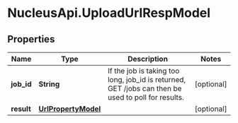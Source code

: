# NucleusApi.UploadUrlRespModel

## Properties
Name | Type | Description | Notes
------------ | ------------- | ------------- | -------------
**job_id** | **String** | If the job is taking too long, job_id is returned, GET /jobs can then be used to poll for results. | [optional] 
**result** | [**UrlPropertyModel**](UrlPropertyModel.md) |  | [optional] 


